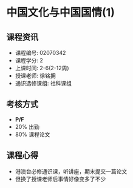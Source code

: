 # 中国文化与中国国情(1)

## 课程资讯
- 课程编号: 02070342 
- 课程学分: 2
- 上课时间: 2-6(2-12周)
- 授课老师: 徐铭拥
- 通识选修课组: 社科课组
## 考核方式
- **P/F**
- 20% 出勤
- 80% 课程论文
  
## 课程心得
- 港澳台必修通识课，听讲座，期末提交一篇论文
- 但换了授课老师后事情好像变多了不少
